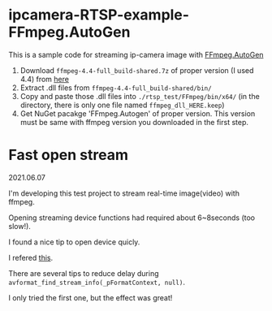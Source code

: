 # ipcamera-RTSP-example-FFmpeg.AutoGen

This is a sample code for streaming ip-camera image with [FFmpeg.AutoGen](https://github.com/Ruslan-B/FFmpeg.AutoGen)



1. Download `ffmpeg-4.4-full_build-shared.7z` of proper version (I used 4.4) from [here](https://www.gyan.dev/ffmpeg/builds/) 
2. Extract .dll files from `ffmpeg-4.4-full_build-shared/bin/`
3. Copy and paste those .dll files into `./rtsp_test/FFmpeg/bin/x64/` (in the directory, there is only one file named `ffmpeg_dll_HERE.keep`)
4. Get NuGet pacakge 'FFmpeg.Autogen' of proper version. This version must be same with ffmpeg version you downloaded in the first step.



# Fast open stream

2021.06.07

I'm developing this test project to stream real-time image(video) with ffmpeg.

Opening streaming device functions had required about 6~8seconds (too slow!).

I found a nice tip to open device quicly.

I refered [this](https://www.programmersought.com/article/430134736/).

There are several tips to reduce delay during `avformat_find_stream_info(_pFormatContext, null)`.

I only tried the first one, but the effect was great!